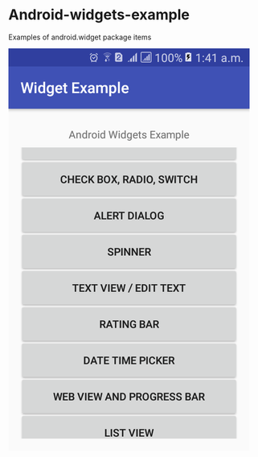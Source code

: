 # Android-widgets-example
Examples of android.widget package items

![Screenshot](https://github.com/TouhidApps/Android-widgets-example/blob/master/widgete_xamples.png?raw=true "Android widgets") 
